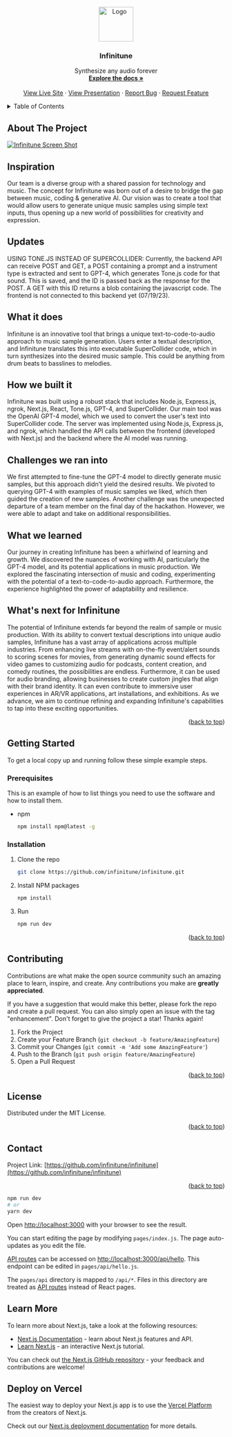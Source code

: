 <!-- PROJECT LOGO -->
<br />
<div align="center">
  <a href="https://github.com/infinitune/infinitune">
    <img src="https://i.imgur.com/GqmGIFs.png" alt="Logo" width="80" height="80">
  </a>

  <h3 align="center">Infinitune</h3>

  <p align="center">
    Synthesize any audio forever
    <br />
    <a href="https://github.com/infinitune/infinitune"><strong>Explore the docs »</strong></a>
    <br />
    <br />
    <a href="https://infinitune.org">View Live Site</a>
    ·
    <a href="https://app.decktopus.com/share/UpbbwnDaE">View Presentation</a>
    ·
    <a href="https://github.com/presolve-xyz/presolve/issues">Report Bug</a>
    ·
    <a href="https://github.com/presolve-xyz/presolve/issues">Request Feature</a>
  </p>
</div>

<!-- TABLE OF CONTENTS -->
<details>
  <summary>Table of Contents</summary>
  <ol>
    <li>
      <a href="#about-the-project">About The Project</a>
    </li>
    <li>
      <a href="#getting-started">Getting Started</a>
      <ul>
        <li><a href="#installation">Installation</a></li>
      </ul>
    </li>
    <li><a href="#contributing">Contributing</a></li>
    <li><a href="#license">License</a></li>
    <li><a href="#contact">Contact</a></li>
  </ol>
</details>

<!-- ABOUT THE PROJECT -->

## About The Project

[![Infinitune Screen Shot][product-screenshot]](https://i.imgur.com/lkUPln0.png)

## Inspiration

Our team is a diverse group with a shared passion for technology and music. The concept for Infinitune was born out of a desire to bridge the gap between music, coding & generative AI. Our vision was to create a tool that would allow users to generate unique music samples using simple text inputs, thus opening up a new world of possibilities for creativity and expression.

## Updates

USING TONE.JS INSTEAD OF SUPERCOLLIDER:
Currently, the backend API can receive POST and GET, a POST containing a prompt and a instrument type is extracted and sent to GPT-4, which generates Tone.js code for that sound. This is saved, and the ID is passed back as the response for the POST. A GET with this ID returns a blob containing the javascript code. The frontend is not connected to this backend yet (07/19/23).

## What it does

Infinitune is an innovative tool that brings a unique text-to-code-to-audio approach to music sample generation. Users enter a textual description, and Infinitune translates this into executable SuperCollider code, which in turn synthesizes into the desired music sample. This could be anything from drum beats to basslines to melodies.

## How we built it

Infinitune was built using a robust stack that includes Node.js, Express.js, ngrok, Next.js, React, Tone.js, GPT-4, and SuperCollider. Our main tool was the OpenAI GPT-4 model, which we used to convert the user's text into SuperCollider code. The server was implemented using Node.js, Express.js, and ngrok, which handled the API calls between the frontend (developed with Next.js) and the backend where the AI model was running.

## Challenges we ran into

We first attempted to fine-tune the GPT-4 model to directly generate music samples, but this approach didn't yield the desired results. We pivoted to querying GPT-4 with examples of music samples we liked, which then guided the creation of new samples. Another challenge was the unexpected departure of a team member on the final day of the hackathon. However, we were able to adapt and take on additional responsibilities.

## What we learned

Our journey in creating Infinitune has been a whirlwind of learning and growth. We discovered the nuances of working with AI, particularly the GPT-4 model, and its potential applications in music production. We explored the fascinating intersection of music and coding, experimenting with the potential of a text-to-code-to-audio approach. Furthermore, the experience highlighted the power of adaptability and resilience.

## What's next for Infinitune

The potential of Infinitune extends far beyond the realm of sample or music production. With its ability to convert textual descriptions into unique audio samples, Infinitune has a vast array of applications across multiple industries. From enhancing live streams with on-the-fly event/alert sounds to scoring scenes for movies, from generating dynamic sound effects for video games to customizing audio for podcasts, content creation, and comedy routines, the possibilities are endless. Furthermore, it can be used for audio branding, allowing businesses to create custom jingles that align with their brand identity. It can even contribute to immersive user experiences in AR/VR applications, art installations, and exhibitions. As we advance, we aim to continue refining and expanding Infinitune's capabilities to tap into these exciting opportunities.

<p align="right">(<a href="#readme-top">back to top</a>)</p>

<!-- GETTING STARTED -->

## Getting Started

To get a local copy up and running follow these simple example steps.

### Prerequisites

This is an example of how to list things you need to use the software and how to install them.

-   npm
    ```sh
    npm install npm@latest -g
    ```

### Installation

1. Clone the repo
    ```sh
    git clone https://github.com/infinitune/infinitune.git
    ```
2. Install NPM packages

    ```sh
    npm install
    ```

3. Run
    ```sh
    npm run dev
    ```

<p align="right">(<a href="#readme-top">back to top</a>)</p>

<!-- CONTRIBUTING -->

## Contributing

Contributions are what make the open source community such an amazing place to learn, inspire, and create. Any contributions you make are **greatly appreciated**.

If you have a suggestion that would make this better, please fork the repo and create a pull request. You can also simply open an issue with the tag "enhancement".
Don't forget to give the project a star! Thanks again!

1. Fork the Project
2. Create your Feature Branch (`git checkout -b feature/AmazingFeature`)
3. Commit your Changes (`git commit -m 'Add some AmazingFeature'`)
4. Push to the Branch (`git push origin feature/AmazingFeature`)
5. Open a Pull Request

<p align="right">(<a href="#readme-top">back to top</a>)</p>

<!-- LICENSE -->

## License

Distributed under the MIT License.

<p align="right">(<a href="#readme-top">back to top</a>)</p>

<!-- CONTACT -->

## Contact

Project Link: [https://github.com/infinitune/infinitune](https://github.com/infinitune/infinitune)

<p align="right">(<a href="#readme-top">back to top</a>)</p>
<!-- MARKDOWN LINKS & IMAGES -->
<!-- https://www.markdownguide.org/basic-syntax/#reference-style-links -->

[contributors-shield]: https://img.shields.io/github/contributors/presolve-xyz/presolve.svg?style=for-the-badge
[contributors-url]: https://github.com/presolve-xyz/presolve/graphs/contributors
[forks-shield]: https://img.shields.io/github/forks/presolve-xyz/presolve.svg?style=for-the-badge
[forks-url]: https://github.com/presolve-xyz/presolve/network/members
[stars-shield]: https://img.shields.io/github/stars/presolve-xyz/presolve.svg?style=for-the-badge
[stars-url]: https://github.com/presolve-xyz/presolve/stargazers
[issues-shield]: https://img.shields.io/github/issues/presolve-xyz/presolve.svg?style=for-the-badge
[issues-url]: https://github.com/presolve-xyz/presolve/issues
[license-shield]: https://img.shields.io/github/license/presolve-xyz/presolve.svg?style=for-the-badge
[license-url]: https://github.com/presolve-xyz/presolve/blob/master/LICENSE.txt
[linkedin-shield]: https://img.shields.io/badge/-LinkedIn-black.svg?style=for-the-badge&logo=linkedin&colorB=555
[linkedin-url]: https://linkedin.com/in/othneildrew
[product-screenshot]: images/screenshot.png
[Next.js]: https://img.shields.io/badge/next.js-000000?style=for-the-badge&logo=nextdotjs&logoColor=white
[Next-url]: https://nextjs.org/
[React.js]: https://img.shields.io/badge/React-20232A?style=for-the-badge&logo=react&logoColor=61DAFB
[React-url]: https://reactjs.org/
[Vue.js]: https://img.shields.io/badge/Vue.js-35495E?style=for-the-badge&logo=vuedotjs&logoColor=4FC08D
[Vue-url]: https://vuejs.org/
[Angular.io]: https://img.shields.io/badge/Angular-DD0031?style=for-the-badge&logo=angular&logoColor=white
[Angular-url]: https://angular.io/
[Svelte.dev]: https://img.shields.io/badge/Svelte-4A4A55?style=for-the-badge&logo=svelte&logoColor=FF3E00
[Svelte-url]: https://svelte.dev/
[Laravel.com]: https://img.shields.io/badge/Laravel-FF2D20?style=for-the-badge&logo=laravel&logoColor=white
[Laravel-url]: https://laravel.com
[Bootstrap.com]: https://img.shields.io/badge/Bootstrap-563D7C?style=for-the-badge&logo=bootstrap&logoColor=white
[Bootstrap-url]: https://getbootstrap.com
[JQuery.com]: https://img.shields.io/badge/jQuery-0769AD?style=for-the-badge&logo=jquery&logoColor=white
[JQuery-url]: https://jquery.com

```bash
npm run dev
# or
yarn dev
```

Open [http://localhost:3000](http://localhost:3000) with your browser to see the result.

You can start editing the page by modifying `pages/index.js`. The page auto-updates as you edit the file.

[API routes](https://nextjs.org/docs/api-routes/introduction) can be accessed on [http://localhost:3000/api/hello](http://localhost:3000/api/hello). This endpoint can be edited in `pages/api/hello.js`.

The `pages/api` directory is mapped to `/api/*`. Files in this directory are treated as [API routes](https://nextjs.org/docs/api-routes/introduction) instead of React pages.

## Learn More

To learn more about Next.js, take a look at the following resources:

-   [Next.js Documentation](https://nextjs.org/docs) - learn about Next.js features and API.
-   [Learn Next.js](https://nextjs.org/learn) - an interactive Next.js tutorial.

You can check out [the Next.js GitHub repository](https://github.com/vercel/next.js/) - your feedback and contributions are welcome!

## Deploy on Vercel

The easiest way to deploy your Next.js app is to use the [Vercel Platform](https://vercel.com/new?utm_medium=default-template&filter=next.js&utm_source=create-next-app&utm_campaign=create-next-app-readme) from the creators of Next.js.

Check out our [Next.js deployment documentation](https://nextjs.org/docs/deployment) for more details.

[product-screenshot]: https://i.imgur.com/lkUPln0.png

